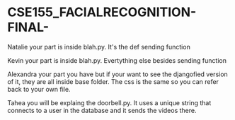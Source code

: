 # CSE155_FACIALRECOGNITION-FINAL-

Natalie your part is inside blah.py. It's the def sending function

Kevin your part is inside blah.py. Evertything else besides sending function

Alexandra your part you have but if your want to see the djangofied version of it, they are all inside base folder. The css is the same so you can refer back to your own file.

Tahea you will be explaing the doorbell.py. It uses a unique string that connects to a user in the database and it sends the videos there.
